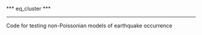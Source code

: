 *** eq_cluster ***
___________________________

Code for testing non-Poissonian models of earthquake occurrence